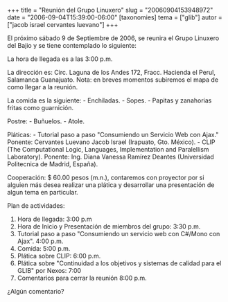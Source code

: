 +++
title = "Reunión del Grupo Linuxero"
slug = "20060904153948972"
date = "2006-09-04T15:39:00-06:00"
[taxonomies]
tema = ["glib"]
autor = ["jacob israel cervantes luevano"]
+++

El próximo sábado 9 de Septiembre de 2006, se reunira el Grupo Linuxero
del Bajio y se tiene contemplado lo siguiente:

La hora de llegada es a las 3:00 p.m.

La dirección es: Circ. Laguna de los Andes 172, Fracc. Hacienda el
Perul, Salamanca Guanajuato. Nota: en breves momentos subiremos el mapa
de como llegar a la reunión.

<!-- more -->
La comida es la siguiente: - Enchiladas. - Sopes. - Papitas y zanahorias
fritas como guarnición.

Postre: - Buñuelos. - Atole.

Pláticas: - Tutorial paso a paso "Consumiendo un Servicio Web con Ajax."
Ponente: Cervantes Luevano Jacob Israel (Irapuato, Gto. México). - CLIP
(The Computational Logic, Languages, Implementation and Paralellism
Laboratory). Ponente: Ing. Diana Vanessa Ramírez Deantes (Universidad
Politecnica de Madrid, España).

Cooperación: $ 60.00 pesos (m.n.), contaremos con proyector por si
alguien más desea realizar una plática y desarrollar una presentación de
algun tema en particular.

Plan de actividades:

1.  Hora de llegada: 3:00 p.m
2.  Hora de Inicio y Presentación de miembros del grupo: 3:30 p.m.
3.  Tutorial paso a paso "Consumiendo un servicio web con C#/Mono con
    Ajax". 4:00 p.m.
4.  Comida: 5:00 p.m.
5.  Plática sobre CLIP: 6:00 p.m.
6.  Plática sobre "Continuidad a los objetivos y sistemas de calidad
    para el GLIB" por Nexos: 7:00
7.  Comentarios para cerrar la reunión 8:00 p.m.

¿Algún comentario?

